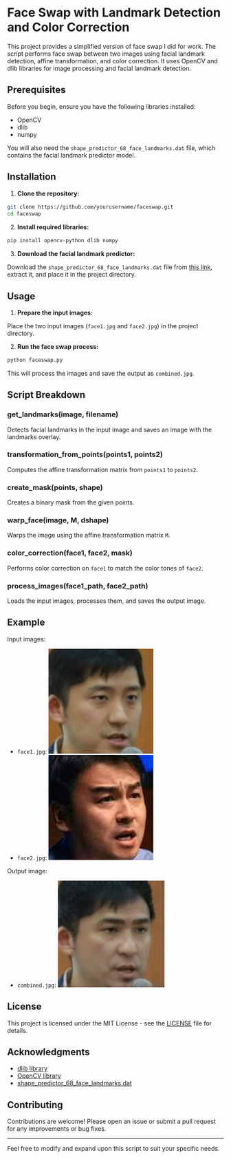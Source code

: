 # Face Swap with Landmark Detection and Color Correction

This project provides a simplified version of face swap I did for work. The script performs face swap between two images using facial landmark detection, affine transformation, and color correction. It uses OpenCV and dlib libraries for image processing and facial landmark detection.

## Prerequisites

Before you begin, ensure you have the following libraries installed:

- OpenCV
- dlib
- numpy

You will also need the `shape_predictor_68_face_landmarks.dat` file, which contains the facial landmark predictor model.

## Installation

1. **Clone the repository:**

```bash
git clone https://github.com/yourusername/faceswap.git
cd faceswap
```

2. **Install required libraries:**

```bash
pip install opencv-python dlib numpy
```

3. **Download the facial landmark predictor:**

Download the `shape_predictor_68_face_landmarks.dat` file from [this link](http://dlib.net/files/shape_predictor_68_face_landmarks.dat.bz2), extract it, and place it in the project directory.

## Usage

1. **Prepare the input images:**

Place the two input images (`face1.jpg` and `face2.jpg`) in the project directory.

2. **Run the face swap process:**

```bash
python faceswap.py
```

This will process the images and save the output as `combined.jpg`.

## Script Breakdown

### get_landmarks(image, filename)

Detects facial landmarks in the input image and saves an image with the landmarks overlay.

### transformation_from_points(points1, points2)

Computes the affine transformation matrix from `points1` to `points2`.

### create_mask(points, shape)

Creates a binary mask from the given points.

### warp_face(image, M, dshape)

Warps the image using the affine transformation matrix `M`.

### color_correction(face1, face2, mask)

Performs color correction on `face1` to match the color tones of `face2`.

### process_images(face1_path, face2_path)

Loads the input images, processes them, and saves the output image.

## Example

Input images:

- `face1.jpg`: ![face1](images/face1.jpg)
- `face2.jpg`: ![face2](images/face2.jpg)

Output image:

- `combined.jpg`: ![combined](images/combined.jpg)

## License

This project is licensed under the MIT License - see the [LICENSE](LICENSE) file for details.

## Acknowledgments

- [dlib library](http://dlib.net/)
- [OpenCV library](https://opencv.org/)
- [shape_predictor_68_face_landmarks.dat](http://dlib.net/files/shape_predictor_68_face_landmarks.dat.bz2)

## Contributing

Contributions are welcome! Please open an issue or submit a pull request for any improvements or bug fixes.

---

Feel free to modify and expand upon this script to suit your specific needs.
